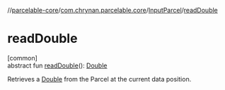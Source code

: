 //[parcelable-core](../../../index.md)/[com.chrynan.parcelable.core](../index.md)/[InputParcel](index.md)/[readDouble](read-double.md)

# readDouble

[common]\
abstract fun [readDouble](read-double.md)(): [Double](https://kotlinlang.org/api/latest/jvm/stdlib/kotlin/-double/index.html)

Retrieves a [Double](https://kotlinlang.org/api/latest/jvm/stdlib/kotlin/-double/index.html) from the Parcel at the current data position.
